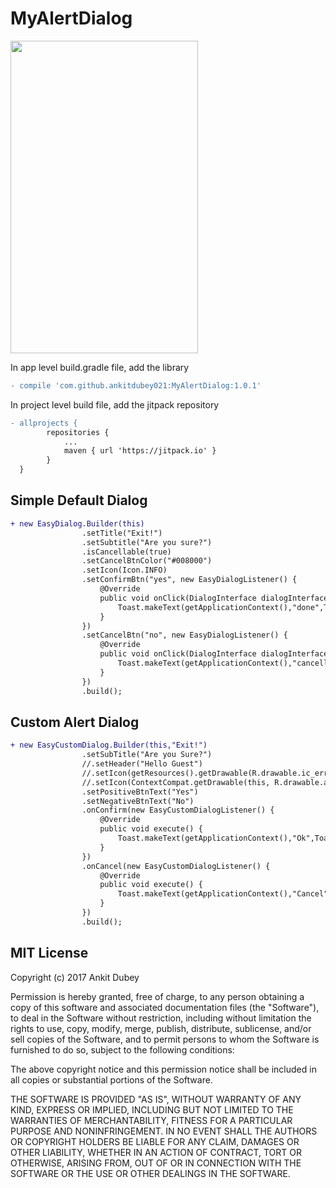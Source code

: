 # MyAlertDialog

<img src="https://github.com/ankitdubey021/MyAlertDialog/blob/master/snapshot%5B1%5D.png" width="300" height="500"/>

In app level build.gradle file, add the library 
```diff
- compile 'com.github.ankitdubey021:MyAlertDialog:1.0.1'
```

In project level build file, add the jitpack repository

```diff
- allprojects {
		repositories {
			...
			maven { url 'https://jitpack.io' }
		}
  }
```



<h2> Simple Default Dialog</h2>

```diff
+ new EasyDialog.Builder(this)
                .setTitle("Exit!")
                .setSubtitle("Are you sure?")
                .isCancellable(true)
                .setCancelBtnColor("#008000")
                .setIcon(Icon.INFO)
                .setConfirmBtn("yes", new EasyDialogListener() {
                    @Override
                    public void onClick(DialogInterface dialogInterface, int i) {
                        Toast.makeText(getApplicationContext(),"done",Toast.LENGTH_LONG).show();
                    }
                })
                .setCancelBtn("no", new EasyDialogListener() {
                    @Override
                    public void onClick(DialogInterface dialogInterface, int i) {
                        Toast.makeText(getApplicationContext(),"cancelled!",Toast.LENGTH_LONG).show();
                    }
                })
                .build();
```

<h2> Custom Alert Dialog</h2>

```diff
+ new EasyCustomDialog.Builder(this,"Exit!")
                .setSubTitle("Are you Sure?")
                //.setHeader("Hello Guest")
                //.setIcon(getResources().getDrawable(R.drawable.ic_error_outline_black_24dp))
                //.setIcon(ContextCompat.getDrawable(this, R.drawable.animlogo))
                .setPositiveBtnText("Yes")
                .setNegativeBtnText("No")
                .onConfirm(new EasyCustomDialogListener() {
                    @Override
                    public void execute() {
                        Toast.makeText(getApplicationContext(),"Ok",Toast.LENGTH_LONG).show();
                    }
                })
                .onCancel(new EasyCustomDialogListener() {
                    @Override
                    public void execute() {
                        Toast.makeText(getApplicationContext(),"Cancel",Toast.LENGTH_LONG).show();
                    }
                })
                .build();
```


<h2>MIT License</h2>

Copyright (c) 2017 Ankit Dubey

Permission is hereby granted, free of charge, to any person obtaining a copy of this software and associated documentation files (the "Software"), to deal in the Software without restriction, including without limitation the rights to use, copy, modify, merge, publish, distribute, sublicense, and/or sell copies of the Software, and to permit persons to whom the Software is furnished to do so, subject to the following conditions:

The above copyright notice and this permission notice shall be included in all copies or substantial portions of the Software.

THE SOFTWARE IS PROVIDED "AS IS", WITHOUT WARRANTY OF ANY KIND, EXPRESS OR IMPLIED, INCLUDING BUT NOT LIMITED TO THE WARRANTIES OF MERCHANTABILITY, FITNESS FOR A PARTICULAR PURPOSE AND NONINFRINGEMENT. IN NO EVENT SHALL THE AUTHORS OR COPYRIGHT HOLDERS BE LIABLE FOR ANY CLAIM, DAMAGES OR OTHER LIABILITY, WHETHER IN AN ACTION OF CONTRACT, TORT OR OTHERWISE, ARISING FROM, OUT OF OR IN CONNECTION WITH THE SOFTWARE OR THE USE OR OTHER DEALINGS IN THE SOFTWARE.
